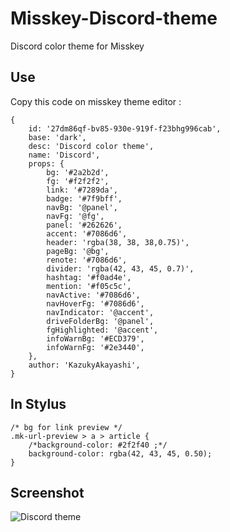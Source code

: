 # Misskey-Discord-theme
 Discord color theme for Misskey

 ## Use

Copy this code on misskey theme editor :

```
{
	id: '27dm86qf-bv85-930e-919f-f23bhg996cab',
	base: 'dark',
	desc: 'Discord color theme',
	name: 'Discord',
	props: {
		bg: '#2a2b2d',
		fg: '#f2f2f2',
		link: '#7289da',
		badge: '#7f9bff',
		navBg: '@panel',
		navFg: '@fg',
		panel: '#262626',
		accent: '#7086d6',
		header: 'rgba(38, 38, 38,0.75)',
		pageBg: '@bg',
 		renote: '#7086d6',
		divider: 'rgba(42, 43, 45, 0.7)',
		hashtag: '#f0ad4e',
		mention: '#f05c5c',
		navActive: '#7086d6',
		navHoverFg: '#7086d6',
		navIndicator: '@accent',
		driveFolderBg: '@panel',
		fgHighlighted: '@accent',
 		infoWarnBg: '#ECD379',
		infoWarnFg: '#2e3440',
	},
	author: 'KazukyAkayashi',
}
```

## In Stylus

```
/* bg for link preview */
.mk-url-preview > a > article {
    /*background-color: #2f2f40 ;*/
    background-color: rgba(42, 43, 45, 0.50);
}
```

## Screenshot

![Discord theme](misskey-discord-theme-01.png)